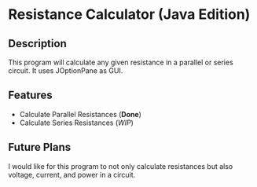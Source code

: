 # Resistance Calculator (Java Edition)

## Description

This program will calculate any given resistance in a parallel or series circuit. It uses JOptionPane as GUI.

## Features

- Calculate Parallel Resistances (**Done**)
- Calculate Series Resistances (_WIP_)

## Future Plans

I would like for this program to not only calculate resistances but also voltage, current, and power in a circuit.
